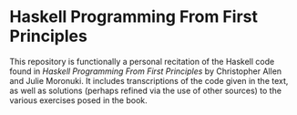 # Haskell Programming From First Principles

This repository is functionally a personal recitation of the Haskell code found
in *Haskell Programming From First Principles* by Christopher Allen and Julie
Moronuki. It includes transcriptions of the code given in the text, as well as
solutions (perhaps refined via the use of other sources) to the various
exercises posed in the book.
